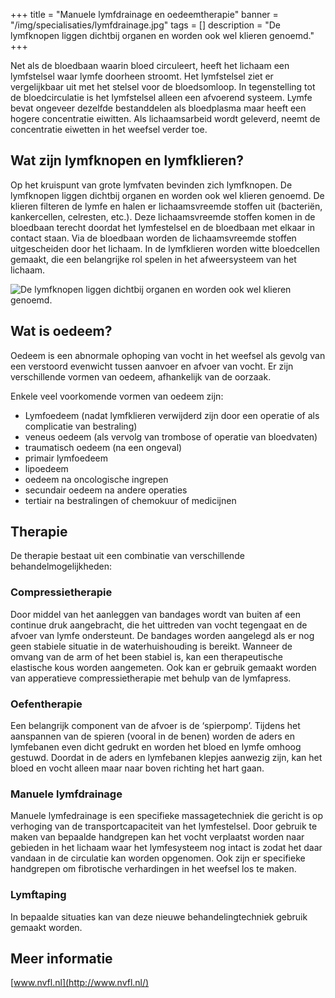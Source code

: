 +++
title = "Manuele lymfdrainage en oedeemtherapie"
banner = "/img/specialisaties/lymfdrainage.jpg"
tags = []
description = "De lymfknopen liggen dichtbij organen en worden ook wel klieren genoemd."
+++

Net als de bloedbaan waarin bloed circuleert, heeft het lichaam een lymfstelsel waar lymfe doorheen stroomt. Het lymfstelsel ziet er vergelijkbaar uit met het stelsel voor de bloedsomloop. In tegenstelling tot de bloedcirculatie is het lymfstelsel alleen een afvoerend systeem. Lymfe bevat ongeveer dezelfde bestanddelen als bloedplasma maar heeft een hogere concentratie eiwitten. Als lichaamsarbeid wordt geleverd, neemt de concentratie eiwetten in het weefsel verder toe.

<!--more-->

## Wat zijn lymfknopen en lymfklieren?

Op het kruispunt van grote lymfvaten bevinden zich lymfknopen. De lymfknopen liggen dichtbij organen en worden ook wel klieren genoemd. De klieren filteren de lymfe en halen er lichaamsvreemde stoffen uit (bacteriën, kankercellen, celresten, etc.). Deze lichaamsvreemde stoffen komen in de bloedbaan terecht doordat het lymfestelsel en de bloedbaan met elkaar in contact staan. Via de bloedbaan worden de lichaamsvreemde stoffen uitgescheiden door het lichaam. In de lymfklieren worden witte bloedcellen gemaakt, die een belangrijke rol spelen in het afweersysteem van het lichaam.

<img src="/img/specialisaties/lymfdrainage.jpg" class="img-responsive" alt="De lymfknopen liggen dichtbij organen en worden ook wel klieren genoemd.">

## Wat is oedeem?

Oedeem is een abnormale ophoping van vocht in het weefsel als gevolg van een verstoord evenwicht tussen aanvoer en afvoer van vocht. Er zijn verschillende vormen van oedeem, afhankelijk van de oorzaak.

Enkele veel voorkomende vormen van oedeem zijn:

- Lymfoedeem (nadat lymfklieren verwijderd zijn door een operatie of als complicatie van bestraling)
- veneus oedeem (als vervolg van trombose of operatie van bloedvaten)
- traumatisch oedeem (na een ongeval)
- primair lymfoedeem
- lipoedeem
- oedeem na oncologische ingrepen
- secundair oedeem na andere operaties
- tertiair na bestralingen of chemokuur of medicijnen

## Therapie

De therapie bestaat uit een combinatie van verschillende behandelmogelijkheden:

### Compressietherapie

Door middel van het aanleggen van bandages wordt van buiten af een continue druk aangebracht, die het uittreden van vocht tegengaat en de afvoer van lymfe ondersteunt. De bandages worden aangelegd als er nog geen stabiele situatie in de waterhuishouding is bereikt. Wanneer de omvang van de arm of het been stabiel is, kan een therapeutische elastische kous worden aangemeten. Ook kan er gebruik gemaakt worden van apperatieve compressietherapie met behulp van de lymfapress.

### Oefentherapie

Een belangrijk component van de afvoer is de ‘spierpomp’. Tijdens het aanspannen van de spieren (vooral in de benen) worden de aders en lymfebanen even dicht gedrukt en worden het bloed en lymfe omhoog gestuwd. Doordat in de aders en lymfebanen klepjes aanwezig zijn, kan het bloed en vocht alleen maar naar boven richting het hart gaan.

### Manuele lymfdrainage

Manuele lymfedrainage is een specifieke massagetechniek die gericht is op verhoging van de transportcapaciteit van het lymfestelsel. Door gebruik te maken van bepaalde handgrepen kan het vocht verplaatst worden naar gebieden in het lichaam waar het lymfesysteem nog intact is zodat het daar vandaan in de circulatie kan worden opgenomen. Ook zijn er specifieke handgrepen om fibrotische verhardingen in het weefsel los te maken.

### Lymftaping

In bepaalde situaties kan van deze nieuwe behandelingtechniek gebruik gemaakt worden.

## Meer informatie

[www.nvfl.nl](http://www.nvfl.nl/)
